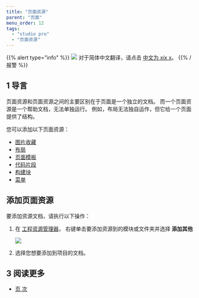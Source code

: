 ```yaml
---
title: "页面资源"
parent: "页面"
menu_order: 12
tags:
  - "studio pro"
  - "页面资源"
---
```


{{% alert type="info" %}}
<img src="attachments/chinese-translation/china.png" style="display: inline-block; margin: 0" /> 对于简体中文翻译，请点击 [中文为 xix x](https://cdn.mendix.tencent-cloud.com/documentation/refguide8/page-resources.pdf)。
{{% /报警 %}}

## 1 导言

页面资源和页面资源之间的主要区别在于页面是一个独立的文档。 而一个页面资源是一个帮助文档，无法单独运行。 例如，布局无法独自运作，但它给一个页面提供了结构。

您可以添加以下页面资源：

* [图片收藏](image-collection)
* [布局](布局)
* [页面模板](page-templates)
* [代码片段](snippet)
* [构建块](building-block)
* [菜单](菜单)

## 添加页面资源

要添加资源文档，请执行以下操作：

1.  在 [工程资源管理器](project-explorer)， 右键单击要添加资源到的模块或文件夹并选择 **添加其他**

    ![](attachments/page-resources/project-explorer-page-resources.png)

2. 选择您想要添加到项目的文档。

## 3 阅读更多

* [页 次](页面)